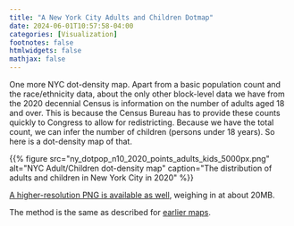 ```yaml
---
title: "A New York City Adults and Children Dotmap"
date: 2024-06-01T10:57:58-04:00
categories: [Visualization]
footnotes: false
htmlwidgets: false
mathjax: false
---
```


One more NYC dot-density map. Apart from a basic population count and the race/ethnicity data, about the only other block-level data we have from the 2020 decennial Census is information on the number of adults aged 18 and over. This is because the Census Bureau has to provide these counts quickly to Congress to allow for redistricting. Because we have the total count, we can infer the number of children (persons under 18 years). So here is a dot-density map of that. 

{{% figure src="ny_dotpop_n10_2020_points_adults_kids_5000px.png" alt="NYC Adult/Children dot-density map" caption="The distribution of adults and children in New York City in 2020" %}}

[A higher-resolution PNG is available as well](ny_dotpop_n10_2020_points_adults_kids_1000ppi.png), weighing in at about 20MB. 

The method is the same as described for [earlier maps](https://kieranhealy.org/blog/archives/2024/05/30/a-population-dotmap-of-new-york-city/). 
